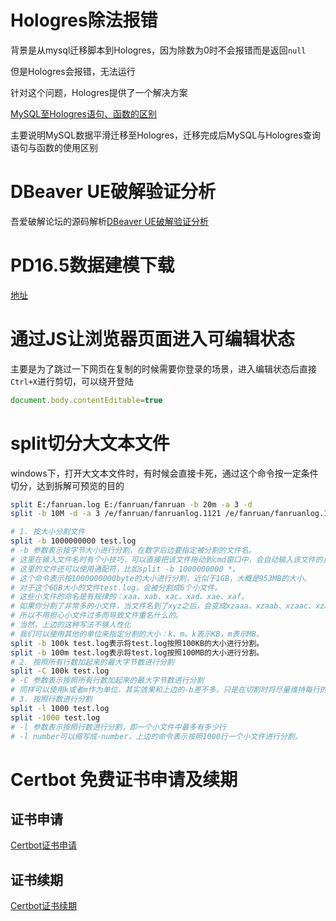 # Hologres除法报错

背景是从mysql迁移脚本到Hologres，因为除数为0时不会报错而是返回`null`

但是Hologres会报错，无法运行

针对这个问题，Hologres提供了一个解决方案

[MySQL至Hologres语句、函数的区别](https://help.aliyun.com/zh/hologres/user-guide/migrate-data-from-mysql-to-hologres?spm=a2c3c.ALYWebVC.0.0&shareId=12c40ceea3340709f65277782b7a49ec)

主要说明MySQL数据平滑迁移至Hologres，迁移完成后MySQL与Hologres查询语句与函数的使用区别

# DBeaver UE破解验证分析
吾爱破解论坛的源码解析[DBeaver UE破解验证分析](https://www.52pojie.cn/thread-1668629-1-1.html)

# PD16.5数据建模下载
[地址](https://www.fujieace.com/software/powerdesigner.html)

# 通过JS让浏览器页面进入可编辑状态
主要是为了跳过一下网页在复制的时候需要你登录的场景，进入编辑状态后直接`Ctrl+X`进行剪切，可以绕开登陆

```javascript
document.body.contentEditable=true
```
# split切分大文本文件
windows下，打开大文本文件时，有时候会直接卡死，通过这个命令按一定条件切分，达到拆解可预览的目的
```bash
split E:/fanruan.log E:/fanruan/fanruan -b 20m -a 3 -d
split -b 10M -d -a 3 /e/fanruan/fanruanlog.1121 /e/fanruan/fanruanlog.1121_

# 1. 按大小分割文件
split -b 1000000000 test.log
# -b 参数表示按字节大小进行分割，在数字后边要指定被分割的文件名。
# 这里在输入文件名时有个小技巧，可以直接把该文件拖动到cmd窗口中，会自动输入该文件的具体目录。
# 这里的文件还可以使用通配符，比如split -b 1000000000 *。
# 这个命令表示按1000000000byte的大小进行分割，近似于1GB，大概是953MB的大小。
# 对于这个6GB大小的文件test.log，会被分割成6个小文件。
# 这些小文件的命名是有规律的：xaa、xab、xac、xad、xae、xaf。
# 如果你分割了非常多的小文件，当文件名到了xyz之后，会变成xzaaa、xzaab、xzaac、xzaad……
# 所以不用担心小文件过多而导致文件重名什么的。
# 当然，上边的这种写法不够人性化
# 我们可以使用其他的单位来指定分割的大小：k、m。k表示KB，m表示MB。
split -b 100k test.log表示将test.log按照100KB的大小进行分割。
split -b 100m test.log表示将test.log按照100MB的大小进行分割。
# 2. 按照所有行数加起来的最大字节数进行分割
split -C 100k test.log
# -C 参数表示按照所有行数加起来的最大字节数进行分割
# 同样可以使用k或者m作为单位，其实效果和上边的-b差不多，只是在切割时将尽量维持每行的完整性。
# 3. 按照行数进行分割
split -l 1000 test.log
split -1000 test.log
# -l 参数表示按照行数进行分割，即一个小文件中最多有多少行
# -l number可以缩写成-number，上边的命令表示按照1000行一个小文件进行分割。
```

# Certbot 免费证书申请及续期
## 证书申请
[Certbot证书申请](main/certbot_ssl_get.md)
## 证书续期
[Certbot证书续期](main/certbot_ssl_renewal.md)
